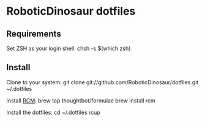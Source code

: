 # RoboticDinosaur dotfiles

## Requirements

Set ZSH as your login shell:
  chsh -s $(which zsh)

## Install

Clone to your system:
  git clone git://github.com/RoboticDinosaur/dotfiles.git ~/.dotfiles

Install [RCM](https://github.com/thoughtbot/rcm):
  brew tap thoughtbot/formulae
  brew install rcm

Install the dotfiles:
  cd ~/.dotfiles
  rcup

